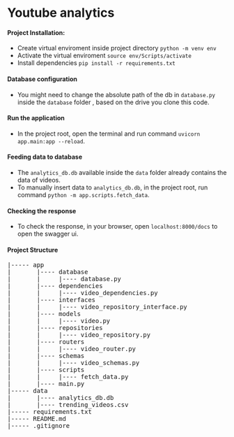 # Youtube analytics

#### Project Installation: 
- Create virtual enviroment inside project directory ```python -m venv env```
- Activate the virtual enviroment ```source env/Scripts/activate```
- Install dependencies ```pip install -r requirements.txt```

#### Database configuration
- You might need to change the absolute path of the db in ```database.py``` inside the ```database``` folder , based on the drive you clone this code.

#### Run the application
- In the project root, open the terminal and run command ```uvicorn app.main:app --reload```.

#### Feeding data to database
- The ```analytics_db.db``` available inside the ```data``` folder already contains the data of videos.
- To manually insert data to  ```analytics_db.db```, in the project root, run command ```python -m app.scripts.fetch_data```.

#### Checking the response
- To check the response, in your browser, open ```localhost:8000/docs``` to open the swagger ui.

#### Project Structure
<pre>
|----- app
|       |---- database
|       |     |---- database.py
|       |---- dependencies
|       |     |---- video_dependencies.py
|       |---- interfaces
|       |     |---- video_repository_interface.py   
|       |---- models
|       |     |---- video.py
|       |---- repositories
|       |     |---- video_repository.py
|       |---- routers
|       |     |---- video_router.py
|       |---- schemas
|       |     |---- video_schemas.py
|       |---- scripts
|       |     |---- fetch_data.py
|       |---- main.py
|----- data
|       |---- analytics_db.db
|       |---- trending_videos.csv
|----- requirements.txt
|----- README.md
|----- .gitignore

<pre>
